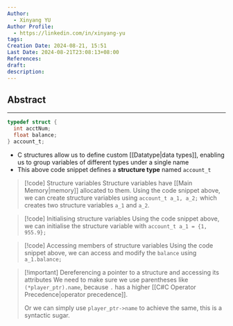 ```yaml
---
Author:
  - Xinyang YU
Author Profile:
  - https://linkedin.com/in/xinyang-yu
tags: 
Creation Date: 2024-08-21, 15:51
Last Date: 2024-08-21T23:08:13+08:00
References: 
draft: 
description: 
---
```

## Abstract
---
```c
typedef struct {
  int acctNum;
  float balance;
} account_t;
```

- C structures allow us to define custom [[Datatype|data types]], enabling us to group variables of different types under a single name
- This above code snippet defines a **structure type** named `account_t`

>[!code] Structure variables
> Structure variables have [[Main Memory|memory]] allocated to them. Using the code snippet above, we can create structure variables using `account_t a_1, a_2;` which creates two structure variables `a_1` and `a_2`.

>[!code] Initialising structure variables
> Using the code snippet above, we can initialise the structure variable with `account_t a_1 = {1, 955.9};`

>[!code] Accessing members of structure variables
> Using the code snippet above, we can access and modify the `balance` using `a_1.balance;`

>[!important] Dereferencing a pointer to a structure and accessing its attributes
> We need to make sure we use parentheses like `(*player_ptr).name`, because `.` has a higher [[C#C Operator Precedence|operator precedence]].
> 
> Or we can simply use `player_ptr->name` to achieve the same, this is a syntactic sugar.